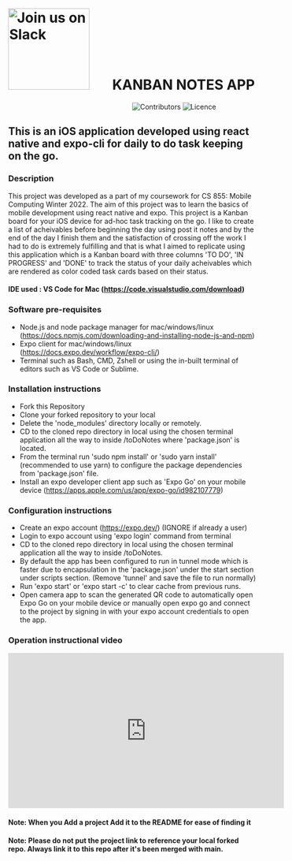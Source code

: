# <img alt="Join us on Slack" src="https://github.com/amalmajeed/toDoNotes/blob/main/assets/Kanban-board-1.png" width="165"/>&nbsp;&nbsp;&nbsp;&nbsp;&nbsp;&nbsp; KANBAN NOTES APP


&nbsp;&nbsp;&nbsp;&nbsp;&nbsp;&nbsp;&nbsp;&nbsp;&nbsp;&nbsp;&nbsp;&nbsp;&nbsp;&nbsp;&nbsp;&nbsp;&nbsp;&nbsp;&nbsp;&nbsp;&nbsp;&nbsp;&nbsp;&nbsp;&nbsp;&nbsp;&nbsp;&nbsp;&nbsp;&nbsp;&nbsp;&nbsp;&nbsp;&nbsp;&nbsp;&nbsp;&nbsp;&nbsp;&nbsp;&nbsp;&nbsp;&nbsp;&nbsp;&nbsp;&nbsp;&nbsp;&nbsp;&nbsp;&nbsp;&nbsp;&nbsp;&nbsp;&nbsp;&nbsp;&nbsp;&nbsp;&nbsp;&nbsp;&nbsp;&nbsp;&nbsp;&nbsp;&nbsp;&nbsp;![Contributors](https://img.shields.io/github/contributors/amalmajeed/toDoNotes?style=plastic) ![Licence](https://img.shields.io/github/license/amalmajeed/toDoNotes)

## This is an iOS application developed using react native and expo-cli for daily to do task keeping on the go.

### Description

This project was developed as a part of my coursework for CS 855: Mobile Computing Winter 2022. The aim of this project was to learn the basics of mobile development using react native and expo. This project is a Kanban board for your iOS device for ad-hoc task tracking on the go. I like to create a list of acheivables before beginning the day using post it notes and by the end of the day I finish them and the satisfaction of crossing off the work I had to do is extremely fulfilling and that is what I aimed to replicate using this application which is a Kanban board with three columns 'TO DO', 'IN PROGRESS' and 'DONE' to track the status of your daily acheivables which are rendered as color coded task cards based on their status.

#### IDE used : VS Code for Mac (https://code.visualstudio.com/download)


### Software pre-requisites

-  Node.js and node package manager for mac/windows/linux (https://docs.npmjs.com/downloading-and-installing-node-js-and-npm)
-  Expo client for mac/windows/linux (https://docs.expo.dev/workflow/expo-cli/)
-  Terminal such as Bash, CMD, Zshell or using the in-built terminal of editors such as VS Code or Sublime.

### Installation instructions

- Fork this Repository
- Clone your forked repository to your local
- Delete the 'node_modules' directory locally or remotely.
- CD to the cloned repo directory in local using the chosen terminal application all the way to inside /toDoNotes where 'package.json' is located.
- From the terminal run 'sudo npm install' or 'sudo yarn install' (recommended to use yarn) to configure the package dependencies from 'package.json' file.
- Install an expo developer client app such as 'Expo Go' on your mobile device (https://apps.apple.com/us/app/expo-go/id982107779)

### Configuration instructions

- Create an expo account (https://expo.dev/) (IGNORE if already a user)
- Login to expo account using 'expo login' command from terminal
- CD to the cloned repo directory in local using the chosen terminal application all the way to inside /toDoNotes.
- By default the app has been configured to run in tunnel mode which is faster due to encapsulation in the 'package.json' under the start section under scripts section. (Remove 'tunnel' and save the file to run normally)
- Run 'expo start' or 'expo start -c' to clear cache from previous runs.
- Open camera app to scan the generated QR code to automatically open Expo Go on your mobile device or manually open expo go and connect to the project by signing in with your expo account credentials to open the app.

### Operation instructional video

<iframe width="560" height="315" src="https://www.youtube.com/embed/tSJxPzLS6D4" title="YouTube video player" frameborder="0" allow="accelerometer; autoplay; clipboard-write; encrypted-media; gyroscope; picture-in-picture" allowfullscreen></iframe>


#### Note: When you Add a project Add it to the README for ease of finding it
#### Note: Please do not put the project link to reference your local forked repo. Always link it to this repo after it's been merged with main.

